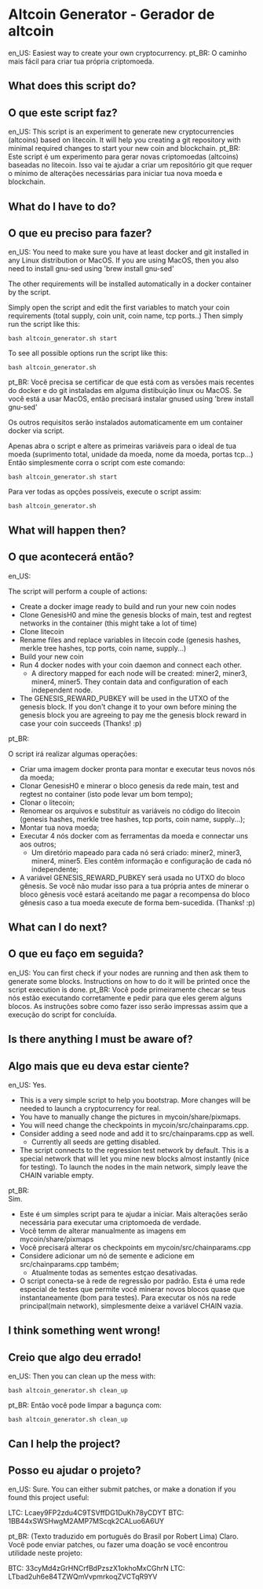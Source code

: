 # Altcoin Generator - Gerador de altcoin
en_US: Easiest way to create your own cryptocurrency.
pt_BR: O caminho mais fácil para criar tua própria criptomoeda.

## What does this script do?
## O que este script faz?
en_US: This script is an experiment to generate new cryptocurrencies (altcoins) based on litecoin.
It will help you creating a git repository with minimal required changes to start your new coin and blockchain.
pt_BR: Este script é um experimento para gerar novas criptomoedas (altcoins) baseadas no litecoin.
Isso vai te ajudar a criar um repositório git que requer o mínimo de alterações necessárias para iniciar tua nova moeda e blockchain.

## What do I have to do?
## O que eu preciso para fazer?
en_US: You need to make sure you have at least docker and git installed in any Linux distribution or MacOS.
If you are using MacOS, then you also need to install gnu-sed using 'brew install gnu-sed'

The other requirements will be installed automatically in a docker container by the script.

Simply open the script and edit the first variables to match your coin requirements (total supply, coin unit, coin name, tcp ports..)
Then simply run the script like this:

```
bash altcoin_generator.sh start
```

To see all possible options run the script like this:

```
bash altcoin_generator.sh
```

pt_BR: Você precisa se certificar de que está com as versões mais recentes do docker e do git instaladas em alguma distibuição linux ou MacOS.
Se você está a usar MacOS, então precisará instalar gnused using 'brew install gnu-sed'

Os outros requisitos serão instalados automaticamente em um container docker via script.

Apenas abra o script e altere as primeiras variáveis para o ideal de tua moeda (suprimento total, unidade da moeda, nome da moeda, portas tcp...)
Então simplesmente corra o script com este comando:


```
bash altcoin_generator.sh start
```

Para ver todas as opções possíveis, execute o script assim:

```
bash altcoin_generator.sh
```

## What will happen then?
## O que acontecerá então?

en_US: 

The script will perform a couple of actions:

  * Create a docker image ready to build and run your new coin nodes
  * Clone GenesisH0 and mine the genesis blocks of main, test and regtest networks in the container (this might take a lot of time)
  * Clone litecoin
  * Rename files and replace variables in litecoin code (genesis hashes, merkle tree hashes, tcp ports, coin name, supply...)
  * Build your new coin
  * Run 4 docker nodes with your coin daemon and connect each other.
    * A directory mapped for each node will be created: miner2, miner3, miner4, miner5. They contain data and configuration of each independent node.
  * The GENESIS_REWARD_PUBKEY will be used in the UTXO of the genesis block. If you don't change it to your own before mining the genesis block you are agreeing to pay me the genesis block reward in case your coin succeeds (Thanks! :p)

pt_BR: 

O script irá realizar algumas operações:

  * Criar uma imagem docker pronta para montar e executar teus novos nós da moeda;
  * Clonar GenesisH0 e minerar o bloco genesis da rede main, test and regtest no container (isto pode levar um bom tempo);
  * Clonar o litecoin;
  * Renomear os arquivos e substituir as variáveis no código do litecoin (genesis hashes, merkle tree hashes, tcp ports, coin name, supply...);
  * Montar tua nova moeda;
  * Executar 4 nós docker com as ferramentas da moeda e connectar uns aos outros;
    * Um diretório mapeado para cada nó será criado: miner2, miner3, miner4, miner5. Eles contêm informação e configuração de cada nó independente;
  * A variável GENESIS_REWARD_PUBKEY será usada no UTXO do bloco gênesis. Se você não mudar isso para a tua própria antes de minerar o bloco gênesis você estará aceitando me pagar a recompensa do bloco gênesis caso a tua moeda execute de forma bem-sucedida. (Thanks! :p)

## What can I do next?
## O que eu faço em seguida?

en_US: You can first check if your nodes are running and then ask them to generate some blocks.
Instructions on how to do it will be printed once the script execution is done.
pt_BR: Você pode primeiramente checar se teus nós estão executando corretamente e pedir para que eles gerem alguns blocos.
As instruções sobre como fazer isso serão impressas assim que a execução do script for concluída.

## Is there anything I must be aware of?
## Algo mais que eu deva estar ciente?

en_US:
Yes.

  * This is a very simple script to help you bootstrap. More changes will be needed to launch a cryptocurrency for real.
  * You have to manually change the pictures in mycoin/share/pixmaps.
  * You will need change the checkpoints in mycoin/src/chainparams.cpp.
  * Consider adding a seed node and add it to src/chainparams.cpp as well.
    * Currently all seeds are getting disabled.
  * The script connects to the regression test network by default. This is a special network that will let you mine new blocks almost instantly (nice for testing). To launch the nodes in the main network, simply leave the CHAIN variable empty.
  
pt_BR:  
Sim.

  * Este é um simples script para te ajudar a iniciar. Mais alterações serão necessária para executar uma criptomoeda de verdade.
  * Você temm de alterar manualmente as imagens em mycoin/share/pixmaps
  * Você precisará alterar os checkpoints em mycoin/src/chainparams.cpp
  * Considere adicionar um nó de semente e adicione em src/chainparams.cpp também;
    * Atualmente todas as sementes estçao desativadas.
  * O script conecta-se à rede de regressão por padrão. Esta é uma rede especial de testes que permite você minerar novos blocos quase que instantaneamente (bom para testes). Para executar os nós na rede principal(main network), simplesmente deixe a variável CHAIN vazia.  
  
## I think something went wrong!
## Creio que algo deu errado!

en_US:
Then you can clean up the mess with:

```
bash altcoin_generator.sh clean_up
```

pt_BR:
Então você pode limpar a bagunça com:

```
bash altcoin_generator.sh clean_up
```


## Can I help the project?
## Posso eu ajudar o projeto?

en_US:
Sure. You can either submit patches, or make a donation if you found this project useful:

LTC: Lcaey9FP2zdu4C9TSVffDG1DuKh78yCDYT
BTC: 1BB44xSWSHwgM2AMP7MScqk2CALuo6A6UY

pt_BR: (Texto traduzido em português do Brasil por Robert Lima)
Claro. Você pode enviar patches, ou fazer uma doação se você encontrou utilidade neste projeto:

BTC: 33cyMd4zGrHNCrfBdPzszX1okhoMxCGhrN
LTC: LTbad2uh6e84TZWQmVvpmrkoqZVCTqR9YV
